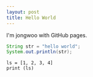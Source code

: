 ```yaml
---
layout: post
title: Hello World
---
```


I'm jongwoo with GitHub pages.

```java
String str = "hello world";
System.out.println(str);
```

```python3
ls = [1, 2, 3, 4]
print (ls)
```
